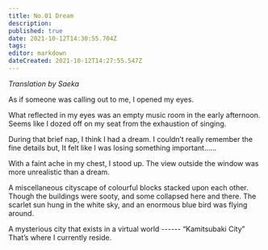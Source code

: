 ```yaml
---
title: No.01 Dream
description: 
published: true
date: 2021-10-12T14:30:55.704Z
tags: 
editor: markdown
dateCreated: 2021-10-12T14:27:55.547Z
---
```


*Translation by Saeka*

As if someone was calling out to me,
I opened my eyes.

What reflected in my eyes was an empty music room in the early afternoon.
Seems like I dozed off on my seat from the exhaustion of singing.

During that brief nap, I think I had a dream.
I couldn’t really remember the fine details but,
It felt like I was losing something important......

With a faint ache in my chest, I stood up.
The view outside the window was more unrealistic than a dream.

A miscellaneous cityscape of colourful blocks stacked upon each other.
Though the buildings were sooty,
and some collapsed here and there.
The scarlet sun hung in the white sky,
and an enormous blue bird was flying around.

A mysterious city that exists in a virtual world
------ “Kamitsubaki City”
That’s where I currently reside.